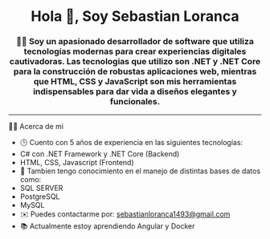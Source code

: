 
<div align="center">
  <h1 align="center">Hola 👋, Soy Sebastian Loranca</h1>
  <h3 align="center">
    👨‍💻 Soy un apasionado desarrollador de software que utiliza tecnologías modernas para crear experiencias digitales cautivadoras. Las tecnologias que utilizo son .NET y .NET Core para la construcción de robustas aplicaciones web, mientras que HTML, CSS y JavaScript son mis herramientas indispensables para dar vida a diseños elegantes y funcionales.
  </h3> 
</div>

<hr>

👨‍💻 Acerca de mi

- 🕒 Cuento con 5 años de experiencia en las siguientes tecnologías:
-  C# con .NET Framework y .NET Core (Backend)
-  HTML, CSS, Javascript (Frontend)
- 🧠 Tambien tengo conocimiento en el manejo de distintas bases de datos como:
-  SQL SERVER
-  PostgreSQL
-  MySQL
- ✉️ Puedes contactarme por: sebastianloranca1493@gmail.com
- 📚 Actualmente estoy aprendiendo Angular y Docker
